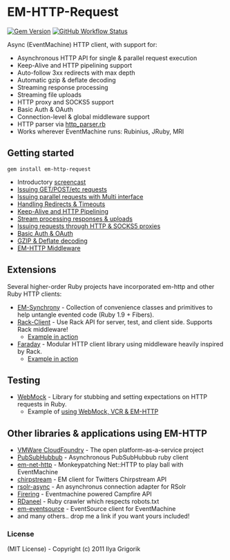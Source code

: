 # EM-HTTP-Request 

[![Gem Version](https://badge.fury.io/rb/em-http-request.svg)](http://rubygems.org/gems/em-http-request)
[![GitHub Workflow Status](https://img.shields.io/github/actions/workflow/status/igrigorik/em-http-request/ci.yml)](https://github.com/igrigorik/em-http-request/actions/workflows/ci.yml)

Async (EventMachine) HTTP client, with support for:

- Asynchronous HTTP API for single & parallel request execution
- Keep-Alive and HTTP pipelining support
- Auto-follow 3xx redirects with max depth
- Automatic gzip & deflate decoding
- Streaming response processing
- Streaming file uploads
- HTTP proxy and SOCKS5 support
- Basic Auth & OAuth
- Connection-level & global middleware support
- HTTP parser via [http_parser.rb](https://github.com/tmm1/http_parser.rb)
- Works wherever EventMachine runs: Rubinius, JRuby, MRI

## Getting started

    gem install em-http-request

- Introductory [screencast](http://everburning.com/news/eventmachine-screencast-em-http-request)
- [Issuing GET/POST/etc requests](https://github.com/igrigorik/em-http-request/wiki/Issuing-Requests)
- [Issuing parallel requests with Multi interface](https://github.com/igrigorik/em-http-request/wiki/Parallel-Requests)
- [Handling Redirects & Timeouts](https://github.com/igrigorik/em-http-request/wiki/Redirects-and-Timeouts)
- [Keep-Alive and HTTP Pipelining](https://github.com/igrigorik/em-http-request/wiki/Keep-Alive-and-HTTP-Pipelining)
- [Stream processing responses & uploads](https://github.com/igrigorik/em-http-request/wiki/Streaming)
- [Issuing requests through HTTP & SOCKS5 proxies](https://github.com/igrigorik/em-http-request/wiki/Proxy)
- [Basic Auth & OAuth](https://github.com/igrigorik/em-http-request/wiki/Basic-Auth-and-OAuth)
- [GZIP & Deflate decoding](https://github.com/igrigorik/em-http-request/wiki/Compression)
- [EM-HTTP Middleware](https://github.com/igrigorik/em-http-request/wiki/Middleware)

## Extensions

Several higher-order Ruby projects have incorporated em-http and other Ruby HTTP clients:

- [EM-Synchrony](https://github.com/igrigorik/em-synchrony) - Collection of convenience classes and primitives to help untangle evented code (Ruby 1.9 + Fibers).
- [Rack-Client](https://github.com/halorgium/rack-client) - Use Rack API for server, test, and client side. Supports Rack middleware!
    - [Example in action](https://gist.github.com/802391)
- [Faraday](https://github.com/lostisland/faraday) - Modular HTTP client library using middleware heavily inspired by Rack.
    - [Example in action](https://gist.github.com/802395)

## Testing

- [WebMock](https://github.com/bblimke/webmock) - Library for stubbing and setting expectations on HTTP requests in Ruby.
    - Example of [using WebMock, VCR & EM-HTTP](https://gist.github.com/802553)

## Other libraries & applications using EM-HTTP

- [VMWare CloudFoundry](https://github.com/cloudfoundry) - The open platform-as-a-service project
- [PubSubHubbub](https://github.com/igrigorik/PubSubHubbub) - Asynchronous PubSubHubbub ruby client
- [em-net-http](https://github.com/jfairbairn/em-net-http) - Monkeypatching Net::HTTP to play ball with EventMachine
- [chirpstream](https://github.com/joshbuddy/chirpstream) - EM client for Twitters Chirpstream API
- [rsolr-async](https://github.com/mwmitchell/rsolr-async) - An asynchronus connection adapter for RSolr
- [Firering](https://github.com/EmmanuelOga/firering) - Eventmachine powered Campfire API
- [RDaneel](https://github.com/hasmanydevelopers/RDaneel) - Ruby crawler which respects robots.txt
- [em-eventsource](https://github.com/AF83/em-eventsource) - EventSource client for EventMachine
- and many others.. drop me a link if you want yours included!

### License

(MIT License) - Copyright (c) 2011 Ilya Grigorik
